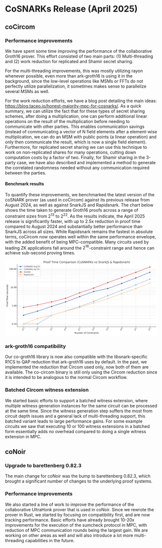 # CoSNARKs Release (April 2025)

## coCircom

### Performance improvements

We have spent some time improving the performance of the collaborative Groth16 prover. This effort consisted of two main parts: (1) Multi-threading and (2) work reduction for replicated and Shamir secret sharing.

For the multi-threading improvements, this was mostly utilizing rayon whenever possible, even more than ark-groth16 is using it in the background, since the low-level operations like MSMs or FFTs do not perfectly utilize parallelization, it sometimes makes sense to parallelize several MSMs as well.

For the work reduction efforts, we have a blog post detailing the main ideas: https://blog.taceo.io/honest-majority-mpc-for-cosnarks/. As a quick summary, we can utilize the fact that for these types of secret sharing schemes, after doing a multiplication, one can perform additional linear operations on the result of the multiplication before needing to communicate with other parties. This enables communication savings (instead of communicating a vector of N field elements after a element-wise multiplication, we can do an MSM with public points (a linear operation) and only then communicate the result, which is now a single field element). Furthermore, for replicated secret sharing we can use this technique to work on non-replicated shares for many operations, cutting down computation costs by a factor of two. Finally, for Shamir sharing in the 3-party case, we have also described and implemented a method to generate the correlated randomness needed without any communication required between the parties.

#### Benchmark results

To quantify these improvements, we benchmarked the latest version of the coSNARK prover (as used in coCircom) against its previous release from August 2024, as well as against SnarkJS and Rapidsnark. The chart below shows the time taken to generate Groth16 proofs across a range of constraint sizes from $2^{13}$ to $2^{22}$. As the results indicate, the April 2025 release is significantly faster, with up to $2.5$x reduction in proof time compared to August 2024 and substantially better performance than SnarkJS across all sizes. While Rapidsnark remains the fastest in absolute terms, coCircom now operates well within the same performance envelope, with the added benefit of being MPC-compatible. Many circuits used by leading ZK applications fall around the $2^{16}$-constraint range and hence can achieve sub-second proving times.

![coSNARK benchmarks](april-benchmarks.png)

### ark-groth16 compatibility

Our co-groth16 library is now also compatible with the libsnark-specific R1CS to QAP reduction that ark-groth16 uses by default. In the past, we implemented the reduction that Circom used only, now both of them are available. The co-circom binary is still only using the Circom reduction since it is intended to be analogous to the normal Circom workflow.

### Batched Circom witness extension

We started basic efforts to support a batched witness extension, where multiple witness generation instances for the same circuit can be processed at the same time. Since the witness generation step suffers the most from circuit depth issues and a general lack of multi-threading support, this batched variant leads to large performance gains. For some example circuits we saw that executing 10 or 100 witness extensions in a batched form essentially adds no overhead compared to doing a single witness extension in MPC.

## coNoir

### Upgrade to barettenberg 0.82.3

The main change for coNoir was the bump to barettenberg 0.82.3, which brought a significant number of changes to the underlying proof systems.

### Performance improvements

We also started a line of work to improve the performance of the collaborative UltraHonk prover that is used in coNoir. Since we rewrote the prover in Rust, we started by focusing on compatibility first, and are now tracking performance. Basic efforts have already brought 10-20x improvements for the execution of the sumcheck protocol in MPC, with reduction of MPC communication rounds being the largest gain. We are working on other areas as well and will also introduce a lot more multi-threading capabilities in the future.